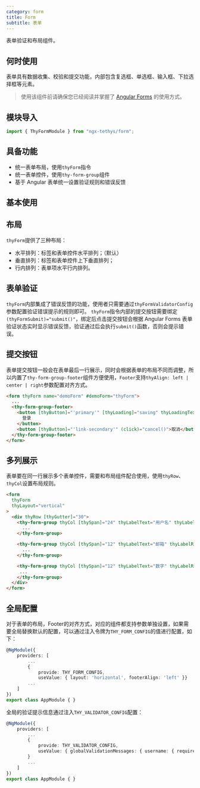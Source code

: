 ```yaml
---
category: form
title: Form
subtitle: 表单
---
```


<alert>表单验证和布局组件。</alert>

## 何时使用

表单具有数据收集、校验和提交功能，内部包含复选框、单选框、输入框、下拉选择框等元素。
> 使用该组件前请确保您已经阅读并掌握了 [Angular Forms](https://angular.io/guide/forms#forms) 的使用方式。

## 模块导入
```ts
import { ThyFormModule } from "ngx-tethys/form";
```
## 具备功能

- 统一表单布局，使用`thyForm`指令
- 统一表单控件，使用`thy-form-group`组件
- 基于 Angular 表单统一设置验证规则和错误反馈

## 基本使用

<example name="thy-form-basic-example" />

## 布局
`thyForm`提供了三种布局：

- 水平排列：标签和表单控件水平排列；（默认）
- 垂直排列：标签和表单控件上下垂直排列；
- 行内排列：表单项水平行内排列。

<example name="thy-form-layout-example" />

## 表单验证
`thyForm`内部集成了错误反馈的功能，使用者只需要通过`thyFormValidatorConfig`参数配置验证错误提示的规则即可。
`thyForm`指令内部的提交按钮需要绑定`(thyFormSubmit)="submit()"`，绑定后点击提交按钮会根据 Angular Forms 表单验证状态实时显示错误反馈，验证通过后会执行`submit()`函数，否则会提示错误。

<example name="thy-form-validate-example" />

## 提交按钮
表单提交按钮一般会在表单最后一行展示，同时会根据表单的布局不同而调整，所以内置了`thy-form-group-footer`组件方便使用，`Footer`支持`thyAlign: left | center | right`参数配置对齐方式。

```html
<form thyForm name="demoForm" #demoForm="thyForm">
  ...
  <thy-form-group-footer>
    <button [thyButton]="'primary'" [thyLoading]="saving" thyLoadingText="登录中" (thyFormSubmit)="login(demoForm)">
      登录
    </button>
    <button [thyButton]="'link-secondary'" (click)="cancel()">取消</button>
  </thy-form-group-footer>
</form>
```

## 多列展示
表单要在同一行展示多个表单控件，需要和布局组件配合使用，使用`thyRow`、`thyCol`设置布局规则。
```html
<form
  thyForm
  thyLayout="vertical"
>
  <div thyRow [thyGutter]="30">
    <thy-form-group thyCol [thySpan]="24" thyLabelText="用户名" thyLabelRequired>
      ...
    </thy-form-group>

    <thy-form-group thyCol [thySpan]="12" thyLabelText="邮箱" thyLabelRequired>
      ...
    </thy-form-group>

    <thy-form-group thyCol [thySpan]="12" thyLabelText="数字" thyLabelRequired>
     ...
    </thy-form-group>
  </div>
</form>

```
## 全局配置
对于表单的布局，Footer的对齐方式，对应的组件都支持参数单独设置，如果需要全局替换默认的配置，可以通过注入令牌为`THY_FORM_CONFIG`的值进行配置，如下：
```ts
@NgModule({
    providers: [
        ...
        { 
            provide: THY_FORM_CONFIG,
            useValue: { layout: 'horizontal', footerAlign: 'left' }}
        ...
    ]
})
export class AppModule { }
```

全局的验证提示信息通过注入`THY_VALIDATOR_CONFIG`配置：
```ts
@NgModule({
    providers: [
        ...
        { 
            provide: THY_VALIDATOR_CONFIG,
            useValue: { globalValidationMessages: { username: { required: '用户名不能为空'} } }
        }
        ...
    ]
})
export class AppModule { }
```

